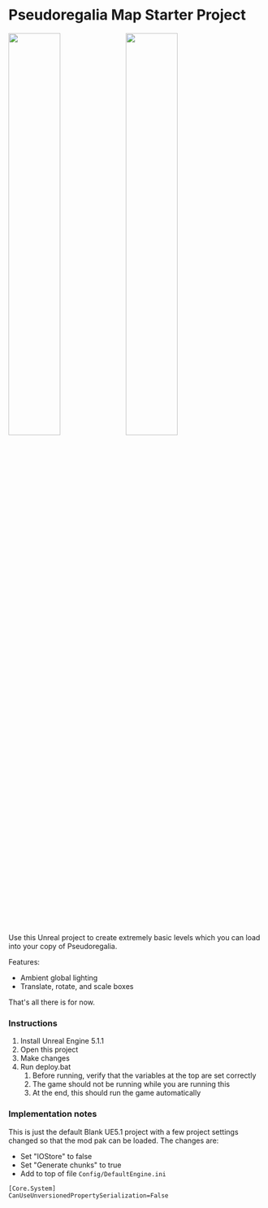 # Pseudoregalia Map Starter Project


<img src="https://github.com/pseudoregalia-modding/map-starter/assets/144861042/c57d9851-5370-4a97-b870-34b9e87cb473" width="45%">
<img src="https://github.com/pseudoregalia-modding/map-starter/assets/144861042/59735106-cc0f-406b-b7d1-3e2d374ad75a" width= 45%>


Use this Unreal project to create extremely basic levels which you can load into your copy of Pseudoregalia.

Features:

- Ambient global lighting
- Translate, rotate, and scale boxes

That's all there is for now.

### Instructions

1. Install Unreal Engine 5.1.1
1. Open this project
1. Make changes
1. Run deploy.bat
    1. Before running, verify that the variables at the top are set correctly
    1. The game should not be running while you are running this
    1. At the end, this should run the game automatically

### Implementation notes

This is just the default Blank UE5.1 project with a few project settings changed so that the mod pak can be loaded. The changes are:

- Set "IOStore" to false
- Set "Generate chunks" to true
- Add to top of file `Config/DefaultEngine.ini`
```
[Core.System]
CanUseUnversionedPropertySerialization=False
```
